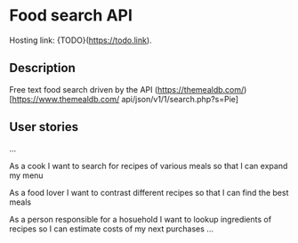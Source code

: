 # Food search API

Hosting link: {TODO}(https://todo.link).

## Description

Free text food search driven by the API (https://themealdb.com/)[https://www.themealdb.com/
api/json/v1/1/search.php?s=Pie]

## User stories

... 

As a cook
I want to search for recipes of various meals
so that I can expand my menu 

As a food lover
I want to contrast different recipes
so that I can find the best meals 

As a person responsible for a hosuehold
I want to lookup ingredients of recipes 
so I can estimate costs of my next purchases
... 
